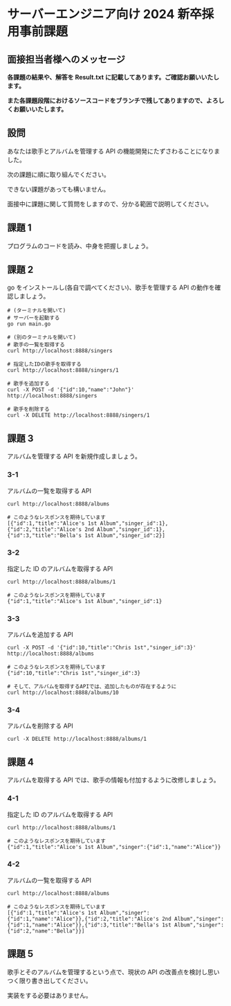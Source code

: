 # サーバーエンジニア向け 2024 新卒採用事前課題

## 面接担当者様へのメッセージ

**各課題の結果や、解答を Result.txt に記載してあります。ご確認お願いいたします。**

**また各課題段階におけるソースコードをブランチで残してありますので、よろしくお願いいたします。**

## 設問

あなたは歌手とアルバムを管理する API の機能開発にたずさわることになりました。

次の課題に順に取り組んでください。

できない課題があっても構いません。

面接中に課題に関して質問をしますので、分かる範囲で説明してください。

## 課題 1

プログラムのコードを読み、中身を把握しましょう。

## 課題 2

go をインストールし(各自で調べてください)、歌手を管理する API の動作を確認しましょう。

```
# (ターミナルを開いて)
# サーバーを起動する
go run main.go
```

```
# (別のターミナルを開いて)
# 歌手の一覧を取得する
curl http://localhost:8888/singers

# 指定したIDの歌手を取得する
curl http://localhost:8888/singers/1

# 歌手を追加する
curl -X POST -d '{"id":10,"name":"John"}' http://localhost:8888/singers

# 歌手を削除する
curl -X DELETE http://localhost:8888/singers/1
```

## 課題 3

アルバムを管理する API を新規作成しましょう。

### 3-1

アルバムの一覧を取得する API

```
curl http://localhost:8888/albums

# このようなレスポンスを期待しています
[{"id":1,"title":"Alice's 1st Album","singer_id":1},{"id":2,"title":"Alice's 2nd Album","singer_id":1},{"id":3,"title":"Bella's 1st Album","singer_id":2}]
```

### 3-2

指定した ID のアルバムを取得する API

```
curl http://localhost:8888/albums/1

# このようなレスポンスを期待しています
{"id":1,"title":"Alice's 1st Album","singer_id":1}
```

### 3-3

アルバムを追加する API

```
curl -X POST -d '{"id":10,"title":"Chris 1st","singer_id":3}' http://localhost:8888/albums

# このようなレスポンスを期待しています
{"id":10,"title":"Chris 1st","singer_id":3}

# そして、アルバムを取得するAPIでは、追加したものが存在するように
curl http://localhost:8888/albums/10
```

### 3-4

アルバムを削除する API

```
curl -X DELETE http://localhost:8888/albums/1
```

## 課題 4

アルバムを取得する API では、歌手の情報も付加するように改修しましょう。

### 4-1

指定した ID のアルバムを取得する API

```
curl http://localhost:8888/albums/1

# このようなレスポンスを期待しています
{"id":1,"title":"Alice's 1st Album","singer":{"id":1,"name":"Alice"}}
```

### 4-2

アルバムの一覧を取得する API

```
curl http://localhost:8888/albums

# このようなレスポンスを期待しています
[{"id":1,"title":"Alice's 1st Album","singer":{"id":1,"name":"Alice"}},{"id":2,"title":"Alice's 2nd Album","singer":{"id":1,"name":"Alice"}},{"id":3,"title":"Bella's 1st Album","singer":{"id":2,"name":"Bella"}}]
```

## 課題 5

歌手とそのアルバムを管理するという点で、現状の API の改善点を検討し思いつく限り書き出してください。

実装をする必要はありません。
